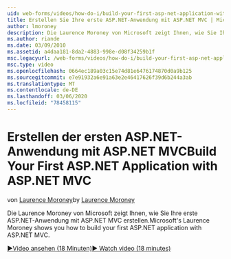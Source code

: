 ```yaml
---
uid: web-forms/videos/how-do-i/build-your-first-asp-net-application-with-asp-net-mvc
title: Erstellen Sie Ihre erste ASP.NET-Anwendung mit ASP.NET MVC | Microsoft-Dokumentation
author: lmoroney
description: Die Laurence Moroney von Microsoft zeigt Ihnen, wie Sie Ihre erste ASP.NET-Anwendung mit ASP.NET MVC erstellen.
ms.author: riande
ms.date: 03/09/2010
ms.assetid: a4daa181-8da2-4883-998e-d08f34259b1f
msc.legacyurl: /web-forms/videos/how-do-i/build-your-first-asp-net-application-with-asp-net-mvc
msc.type: video
ms.openlocfilehash: 0664ec189a03c15e74d81e6476174870d0a9b125
ms.sourcegitcommit: e7e91932a6e91a63e2e46417626f39d6b244a3ab
ms.translationtype: MT
ms.contentlocale: de-DE
ms.lasthandoff: 03/06/2020
ms.locfileid: "78458115"
---
```

# <a name="build-your-first-aspnet-application-with-aspnet-mvc"></a><span data-ttu-id="14b92-103">Erstellen der ersten ASP.NET-Anwendung mit ASP.NET MVC</span><span class="sxs-lookup"><span data-stu-id="14b92-103">Build Your First ASP.NET Application with ASP.NET MVC</span></span>

<span data-ttu-id="14b92-104">von [Laurence Moroney](https://github.com/lmoroney)</span><span class="sxs-lookup"><span data-stu-id="14b92-104">by [Laurence Moroney](https://github.com/lmoroney)</span></span>

<span data-ttu-id="14b92-105">Die Laurence Moroney von Microsoft zeigt Ihnen, wie Sie Ihre erste ASP.NET-Anwendung mit ASP.NET MVC erstellen.</span><span class="sxs-lookup"><span data-stu-id="14b92-105">Microsoft's Laurence Moroney shows you how to build your first ASP.NET application with ASP.NET MVC.</span></span>

[<span data-ttu-id="14b92-106">&#9654;Video ansehen (18 Minuten)</span><span class="sxs-lookup"><span data-stu-id="14b92-106">&#9654; Watch video (18 minutes)</span></span>](https://channel9.msdn.com/Blogs/ASP-NET-Site-Videos/build-your-first-asp-net-application-with-asp-net-mvc)
